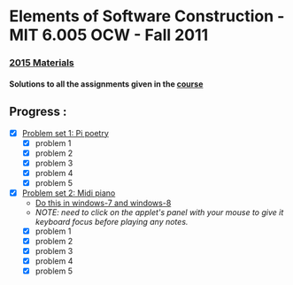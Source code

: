 Elements of Software Construction - MIT 6.005 OCW  - Fall 2011
================================================================
### [2015 Materials](https://stellar.mit.edu/S/course/6/sp15/6.005/materials.html)
#### Solutions to all the assignments given in the [course](http://ocw.mit.edu/courses/electrical-engineering-and-computer-science/6-005-elements-of-software-construction-fall-2011/assignments/)

Progress :
--------

- [x] [Problem set 1: Pi poetry](http://ocw.mit.edu/courses/electrical-engineering-and-computer-science/6-005-elements-of-software-construction-fall-2011/assignments/MIT6_005F11_ps1.pdf)
    - [x] problem 1
    - [x] problem 2
    - [x] problem 3
    - [x] problem 4
    - [x] problem 5
- [x] [Problem set 2: Midi piano](http://ocw.mit.edu/courses/electrical-engineering-and-computer-science/6-005-elements-of-software-construction-fall-2011/assignments/MIT6_005F11_ps2.pdf)
    - [Do this in windows-7 and windows-8](http://stackoverflow.com/questions/16428098/groovy-shell-warning-could-not-open-create-prefs-root-node)
    - *NOTE:  need to click on the applet's panel with your mouse to give it keyboard focus before playing any notes.*
    - [x] problem 1
    - [x] problem 2
    - [x] problem 3
    - [x] problem 4
    - [x] problem 5